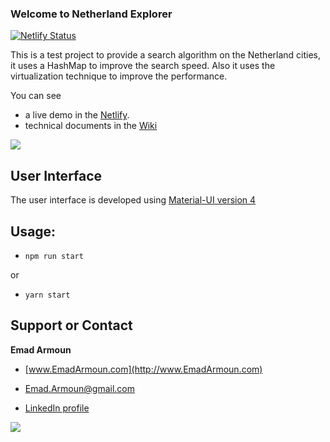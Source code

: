 ### Welcome to Netherland Explorer

[![Netlify Status](https://api.netlify.com/api/v1/badges/9d888c63-dc57-4930-b43c-b8e7c8e9ab4d/deploy-status)](https://app.netlify.com/sites/netherland-explorer/deploys)

This is a test project to provide a search algorithm on the Netherland cities, it uses a HashMap to improve the search speed.
Also it uses the virtualization technique to improve the performance.

You can see
* a live demo in the [Netlify](https://netherland-explorer.netlify.app/).
* technical documents in the [Wiki](https://github.com/Em-IT/netherland-explorer/wiki)

![](https://netherland-explorer.vercel.app/static/media/logo.64304619.png)

## User Interface

The user interface is developed using [Material-UI version 4](https://v4.mui.com/)

## Usage:
* `npm run start`

or

* `yarn start`

## Support or Contact

**Emad Armoun**

* [www.EmadArmoun.com](http://www.EmadArmoun.com)

* [Emad.Armoun@gmail.com](Emad.Armoun@gmail.com)

* [LinkedIn profile](https://www.linkedin.com/in/em-it/)

![](https://netherland-explorer.vercel.app/static/media/me.602759a1.jpg)
